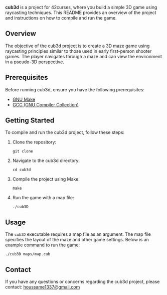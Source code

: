 <p>
  <strong>cub3d</strong> is a project for 42curses, where you build a simple
  3D game using raycasting techniques. This README provides an overview of
  the project and instructions on how to compile and run the game.
</p>

<h2>Overview</h2>

<p>
  The objective of the cub3d project is to create a 3D maze game using raycasting
  principles similar to those used in early first-person shooter games. The player
  navigates through a maze and can view the environment in a pseudo-3D perspective.
</p>

<h2>Prerequisites</h2>

<p>
  Before running cub3d, ensure you have the following prerequisites:
</p>

<ul>
  <li><a href="https://www.gnu.org/software/make/">GNU Make</a></li>
  <li><a href="https://gcc.gnu.org/">GCC (GNU Compiler Collection)</a></li>
</ul>

<h2>Getting Started</h2>

<p>
  To compile and run the cub3d project, follow these steps:
</p>

<ol>
  <li>Clone the repository:</li>
  <pre><code>git clone <repository_url></code></pre>

  <li>Navigate to the cub3d directory:</li>
  <pre><code>cd cub3d</code></pre>

  <li>Compile the project using Make:</li>
  <pre><code>make</code></pre>

  <li>Run the game with a map file:</li>
  <pre><code>./cub3D <map_file></code></pre>
</ol>

<h2>Usage</h2>

<p>
  The <code>cub3D</code> executable requires a map file as an argument. The map file
  specifies the layout of the maze and other game settings. Below is an example
  command to run the game:
</p>

<pre><code>./cub3D maps/map.cub</code></pre>

<h2>Contact</h2>

<p>
  If you have any questions or concerns regarding the cub3d project, please contact:
  <a href="mailto:houssame1337@gmail.com">houssame1337@gmail.com</a>
</p>

</body>
</html>
